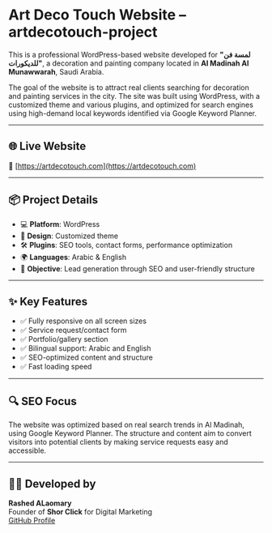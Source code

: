 # Art Deco Touch Website – artdecotouch-project

This is a professional WordPress-based website developed for **"لمسة فن للديكورات"**, a decoration and painting company located in **Al Madinah Al Munawwarah**, Saudi Arabia.

The goal of the website is to attract real clients searching for decoration and painting services in the city. The site was built using WordPress, with a customized theme and various plugins, and optimized for search engines using high-demand local keywords identified via Google Keyword Planner.

---

## 🌐 Live Website

🔗 [https://artdecotouch.com](https://artdecotouch.com)

---

## 📦 Project Details

- 💻 **Platform**: WordPress  
- 🎨 **Design**: Customized theme  
- 🛠️ **Plugins**: SEO tools, contact forms, performance optimization  
- 🌍 **Languages**: Arabic & English  
- 🎯 **Objective**: Lead generation through SEO and user-friendly structure

---

## ✨ Key Features

- ✅ Fully responsive on all screen sizes
- ✅ Service request/contact form
- ✅ Portfolio/gallery section
- ✅ Bilingual support: Arabic and English
- ✅ SEO-optimized content and structure
- ✅ Fast loading speed

---

## 🔍 SEO Focus

The website was optimized based on real search trends in Al Madinah, using Google Keyword Planner. The structure and content aim to convert visitors into potential clients by making service requests easy and accessible.

---

## 👨‍💻 Developed by

**Rashed ALaomary**  
Founder of **Shor Click** for Digital Marketing  
[GitHub Profile](https://github.com/engineerrashed)

